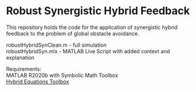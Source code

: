 # Robust Synergistic Hybrid Feedback

This repository holds the code for the application of synergistic hybrid feedback to the problem of global obstacle avoidance.

robustHybridSynClean.m - full simulation<br/>
robustHybridSyn.mlx - MATLAB Live Script with added context and explanation

Requirements:<br/>
MATLAB R2020b with Symbolic Math Toolbox<br/>
[Hybrid Equations Toolbox](https://www.mathworks.com/matlabcentral/fileexchange/41372-hybrid-equations-toolbox)